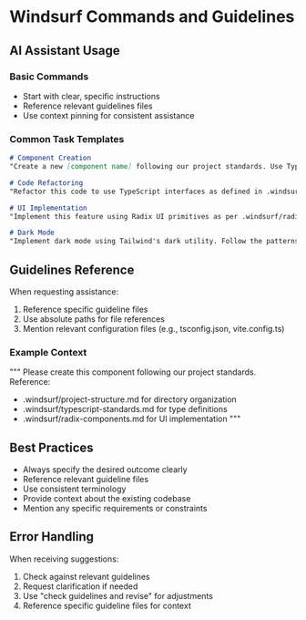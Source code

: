 # Windsurf Commands and Guidelines

## AI Assistant Usage

### Basic Commands

- Start with clear, specific instructions
- Reference relevant guidelines files
- Use context pinning for consistent assistance

### Common Task Templates

``` markdown
# Component Creation
"Create a new [component name] following our project standards. Use TypeScript interfaces and follow the structure in .windsurf/project-structure.md."

# Code Refactoring
"Refactor this code to use TypeScript interfaces as defined in .windsurf/typescript-standards.md. Ensure proper type safety and maintainability."

# UI Implementation
"Implement this feature using Radix UI primitives as per .windsurf/radix-components.md. Follow the styling guidelines in .windsurf/styling-guidelines.md."

# Dark Mode
"Implement dark mode using Tailwind's dark utility. Follow the patterns established in our existing components."
```

## Guidelines Reference

When requesting assistance:

1. Reference specific guideline files
2. Use absolute paths for file references
3. Mention relevant configuration files (e.g., tsconfig.json, vite.config.ts)

### Example Context

"""
Please create this component following our project standards. Reference:

- .windsurf/project-structure.md for directory organization
- .windsurf/typescript-standards.md for type definitions
- .windsurf/radix-components.md for UI implementation
"""

## Best Practices

- Always specify the desired outcome clearly
- Reference relevant guideline files
- Use consistent terminology
- Provide context about the existing codebase
- Mention any specific requirements or constraints

## Error Handling

When receiving suggestions:

1. Check against relevant guidelines
2. Request clarification if needed
3. Use "check guidelines and revise" for adjustments
4. Reference specific guideline files for context
